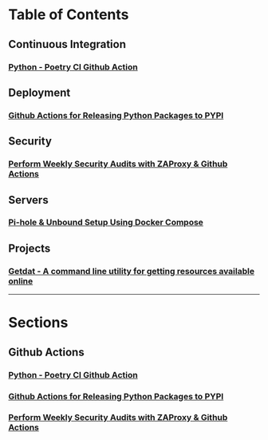 # Table of Contents

## Continuous Integration

### [Python - Poetry CI Github Action](poetry_ci.md)

## Deployment

### [Github Actions for Releasing Python Packages to PYPI](pypi_releases.md)

## Security

### [Perform Weekly Security Audits with ZAProxy & Github Actions](zap-full-scan.md)

## Servers

### [Pi-hole & Unbound Setup Using Docker Compose](pihole.md)

## Projects

### [Getdat - A command line utility for getting resources available online](https://getdat.chrisdixononcode.dev)

---

# Sections

## Github Actions

### [Python - Poetry CI Github Action](poetry_ci.md)

### [Github Actions for Releasing Python Packages to PYPI](pypi_releases.md)

### [Perform Weekly Security Audits with ZAProxy & Github Actions](zap-full-scan.md)





